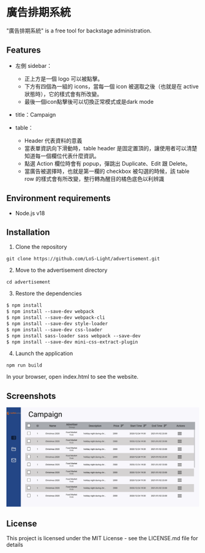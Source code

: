 # 廣告排期系統

"廣告排期系統" is a free tool for backstage administration.

## Features

- 左側 sidebar：
    - 正上方是一個 logo 可以被點擊。
    - 下方有四個為一組的 icons，當每一個 icon 被選取之後（也就是在 active 狀態時），它的樣式會有所改變。
    - 最後一個icon點擊後可以切換正常模式或是dark mode

- title：Campaign

- table：
    - Header 代表資料的意義
    - 當表單資訊向下滑動時，table header 是固定置頂的，讓使用者可以清楚知道每一個欄位代表什麼資訊。
    - 點選 Action 欄位時會有 popup，彈跳出 Duplicate、Edit 跟 Delete。
    - 當廣告被選擇時，也就是第一欄的 checkbox 被勾選的時候，該 table row 的樣式會有所改變，整行轉為醒目的橘色底色以利辨識

## Environment requirements

-   Node.js v18


## Installation

1. Clone the repository

```
git clone https://github.com/LoS-Light/advertisement.git
```

2. Move to the advertisement directory

```
cd advertisement
```

3. Restore the dependencies

```
$ npm install
$ npm install --save-dev webpack
$ npm install --save-dev webpack-cli
$ npm install --save-dev style-loader
$ npm install --save-dev css-loader
$ npm install sass-loader sass webpack --save-dev
$ npm install --save-dev mini-css-extract-plugin

```

4. Launch the application

```
npm run build
```

In your browser, open index.html to see the website.

## Screenshots

![image](https://github.com/PT-HUANG/advertisement/blob/main/cover.png)

## License

This project is licensed under the MIT License - see the LICENSE.md file for details
